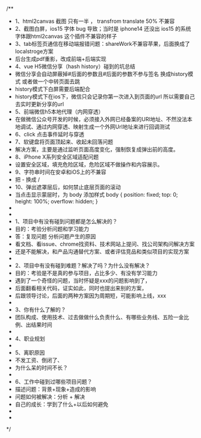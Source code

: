 /**
 * 1、html2canvas 截图 只有一半  ， transfrom  translate 50% 不兼容
 * 2、截图白屏，ios15 字体 bug 导致；当时是 iphone14 还没出  ios15 的系统字体跟html2canvas 这个插件不兼容的样子
 * 3、tab标签页通信在移动端报错问题：shareWork不兼容苹果，后面换成了localstroge方案
 * 后台生成pdf重影，改成前端+后端实现
 * 4、vue H5微信分享（hash history）碰到的坑总结
 * 微信分享会自动屏蔽掉#后面的参数且#后面的参数不参与签名  换成history模式 或者做一个中转页面去跳
 * history模式下白屏需要后端配合
 * history模式下在ios下，微信只会记录你第一次进入到页面的url 所以需要自己去实时更新分享的url
 * 5、前端微信h5本地代理（内网穿透）
 * 在做微信公众号开发的时候，必须接入外网已经备案的URl地址、不然没法本地调试、通过内网穿透、映射生成一个外网Url地址来进行回调测试
 * 6、click 点击事件延时与穿透 
 * 7、软键盘将页面顶起来、收起未回落问题 
 * 解决方案，主要是通过监听页面高度变化，强制恢复成弹出前的高度。
 * 8、iPhone X系列安全区域适配问题 
 * 设置安全区域，填充危险区域，危险区域不做操作和内容展示。 
 * 9、字符串时间在安卓和iOS上的不兼容  
 * 把 - 换成 /
 * 10、弹出遮罩层后，如何禁止底层页面的滚动
 * 当点击显示蒙层时，为 body 添加样式 
   body {
    position: fixed;
    top: 0;
    height: 100%;
    overflow: hidden;
   }
 * 
 * 
 * 1、项目中有没有碰到问题都是怎么解决的？
 * 目的：考验分析问题和学习能力
 * 答：复现问题 分析问题产生的原因
 * 看文档、看issue、chrome找资料、技术网站上提问、找公司架构问解决方案
 * 还是不能解决，和产品沟通替代方案、或者评估竞品和类似项目的实现方案
 * 
 * 2、项目中有没有碰到难题？解决了吗？为什么没有解决？ 
 * 目的：考验是不是真的参与项目，占比多少、有没有学习能力
 * 遇到了一个奇怪的问题，当时怀疑是xxx的问题影响到了，
 * 后面翻看相关代码，证实如此，同时也提出来别的方案，
 * 后跟领导讨论，后面的两种方案因为周期短，可能影响上线，xxx
 * 
 * 3、你有什么了解的？
 * 团队构成、使用技术、过去做做什么负责什么、有哪些业务线、五险一金比例、出结果时间
 * 
 * 4、职业规划
 * 
 * 5、离职原因
 * 不发工资、倒闭了、
 * 为什么呆的时间不长？
 * 
 * 6、工作中碰到过哪些项目问题？
 * 描述问题：背景+现象+造成的影响
 * 问题如何被解决：分析 + 解决
 * 自己的成长：学到了什么+以后如何避免
 * 
 * 
 */